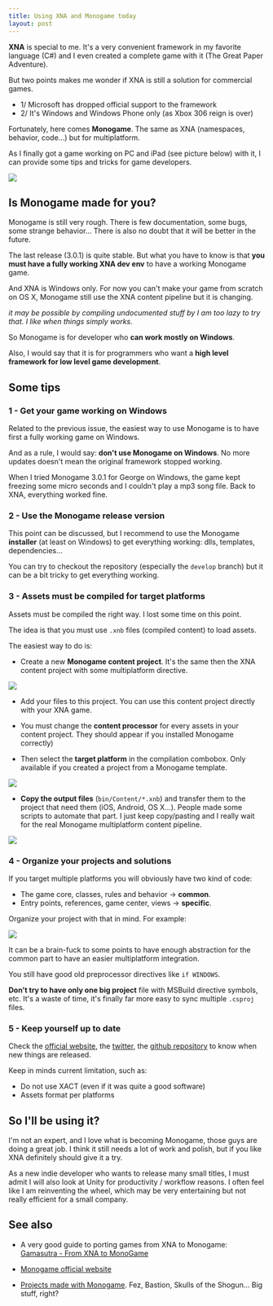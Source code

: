 ```yaml
---
title: Using XNA and Monogame today
layout: post
---
```


**XNA** is special to me. It's a very convenient framework in my favorite language (C#) and I even created a complete game with it (The Great Paper Adventure).

But two points makes me wonder if XNA is still a solution for commercial games.

- 1/ Microsoft has dropped official support to the framework
- 2/ It's Windows and Windows Phone only (as Xbox 306 reign is over)

Fortunately, here comes **Monogame**. The same as XNA (namespaces, behavior, code...) but for multiplatform.

As I finally got a game working on PC and iPad (see picture below) with it, I can provide some tips and tricks for game developers.

<img src="{{site.url}}/static/content/posts/2013-06-18/pon-ipad-pc.jpg" />

## Is Monogame made for you?

Monogame is still very rough. There is few documentation, some bugs, some strange behavior... There is also no doubt that it will be better in the future.

The last release (3.0.1) is quite stable. But what you have to know is that **you must have a fully working XNA dev env** to have a working Monogame game.

And XNA is Windows only. For now you can't make your game from scratch on OS X, Monogame still use the XNA content pipeline but it is changing. 

*it may be possible by compiling undocumented stuff by I am too lazy to try that. I like when things simply works.*   

So Monogame is for developer who **can work mostly on Windows**.

Also, I would say that it is for programmers who want a **high level framework for low level game development**.

## Some tips

### 1 - Get your game working on Windows

Related to the previous issue, the easiest way to use Monogame is to have first a fully working game on Windows. 

And as a rule, I would say: **don't use Monogame on Windows**. No more updates doesn't mean the original framework stopped working.

When I tried Monogame 3.0.1 for George on Windows, the game kept freezing some micro seconds and I couldn't play a mp3 song file. Back to XNA, everything worked fine.

### 2 - Use the Monogame release version

This point can be discussed, but I recommend to use the Monogame **installer** (at least on Windows) to get everything working: dlls, templates, dependencies…

You can try to checkout the repository (especially the ``develop`` branch) but it can be a bit tricky to get everything working.


### 3 - Assets must be compiled for target platforms

Assets must be compiled the right way. I lost some time on this point.

The idea is that you must use ``.xnb`` files (compiled content) to load assets.

The easiest way to do is:

- Create a new **Monogame content project**. It's the same then the XNA content project with some multiplatform directive.

<img src="{{site.url}}/static/content/posts/2013-06-18/content_project.png" />


- Add your files to this project. You can use this content project directly with your XNA game.
- You must change the **content processor** for every assets in your content project. They should appear if you installed Monogame correctly)


- Then select the **target platform** in the compilation combobox. Only available if you created a project from a Monogame template.

<img src="{{site.url}}/static/content/posts/2013-06-18/targets.png" />

- **Copy the output files** (``bin/Content/*.xnb``) and transfer them to the project that need them (iOS, Android, OS X...). People made some scripts to automate that part. I just keep copy/pasting and I really wait for the real Monogame multiplatform content pipeline. 

<img src="{{site.url}}/static/content/posts/2013-06-18/content_ios.png" />

### 4 - Organize your projects and solutions

If you target multiple platforms you will obviously have two kind of code: 

- The game core, classes, rules and behavior -> **common**.
- Entry points, references, game center, views -> **specific**.

Organize your project with that in mind.
For example: 

<img src="{{site.url}}/static/content/posts/2013-06-18/projects_and_solutions.png" />

It can be a brain-fuck to some points to have enough abstraction for the common part to have an easier multiplatform integration. 

You still have good old preprocessor directives like ``if WINDOWS``.

**Don't try to have only one big project** file with MSBuild directive symbols, etc. It's a waste of time, it's finally far more easy to sync multiple ``.csproj`` files.

### 5 - Keep yourself up to date 

Check the [official website](http://monogame.net/), the [twitter](https://twitter.com/MonoGameTeam), the [github repository](https://github.com/mono/MonoGame) to know when new things are released.

Keep in minds current limitation, such as:

- Do not use XACT (even if it was quite a good software)
- Assets format per platforms


## So I'll be using it?

I'm not an expert, and I love what is becoming Monogame, those guys are doing a great job. I think it still needs a lot of work and polish, but if you like XNA definitely should give it a try.

As a new indie developer who wants to release many small titles, I must admit I will also look at Unity for productivity / workflow reasons. I often feel like I am reinventing the wheel, which may be very entertaining but not really efficient for a small company.

## See also

- A very good guide to porting games from XNA to Monogame: [Gamasutra - From XNA to MonoGame](http://www.gamasutra.com/view/feature/192209/from_xna_to_monogame.php)

- [Monogame official website](http://monogame.net/) 

- [Projects made with Monogame](http://monogame.net/showcase). Fez, Bastion, Skulls of the Shogun... Big stuff, right?